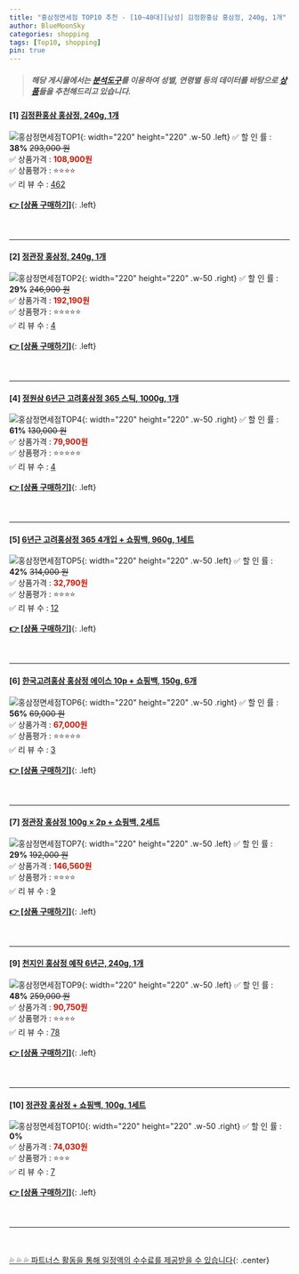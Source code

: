 ```yaml
---
title: "홍삼정면세점 TOP10 추천 - [10~40대][남성] 김정환홍삼 홍삼정, 240g, 1개"
author: BlueMoonSky
categories: shopping
tags: [Top10, shopping]
pin: true
---
```


> ##### 해당 게시물에서는 [**분석도구**](https://itemscout.io/)를 이용하여 **성별**, **연령별** 등의 데이터를 바탕으로 [**상품**](https://link.coupang.com/a/baae76)들을 추천해드리고 있습니다.

#### [1] [김정환홍삼 홍삼정, 240g, 1개](https://link.coupang.com/re/AFFSDP?lptag=AF5964186&subid=bluemoonsky6999&pageKey=34029999&traceid=V0-153&itemId=126808564&vendorItemId=86896510693)
![홍삼정면세점TOP1](https://thumbnail7.coupangcdn.com/thumbnails/remote/230x230ex/image/retail/images/2023/08/16/18/1/afaf2918-0172-45d1-b65d-cf5060742f82.jpg){: width="220" height="220" .w-50 .left}
✅ 할 인 률 : **38%** ~~<del class="base-price"> 293,000  </del>원~~<br>
✅ 상품가격 : <span style="color:#cb1400"> **108,900원** </span><br>
✅ 상품평가 : ⭐⭐⭐⭐<br>
✅ 리 뷰 수 : [462](https://link.coupang.com/re/AFFSDP?lptag=AF5964186&subid=bluemoonsky6999&pageKey=34029999&traceid=V0-153&itemId=126808564&vendorItemId=86896510693)<br>
<br>
[**👉  [상품 구매하기]**](https://link.coupang.com/re/AFFSDP?lptag=AF5964186&subid=bluemoonsky6999&pageKey=34029999&traceid=V0-153&itemId=126808564&vendorItemId=86896510693){: .left}
<br>
<br>
<br>

***

#### [2] [정관장 홍삼정, 240g, 1개](https://link.coupang.com/re/AFFSDP?lptag=AF5964186&subid=bluemoonsky6999&pageKey=7375083136&traceid=V0-153&itemId=19033741251&vendorItemId=84999771517)
![홍삼정면세점TOP2](https://thumbnail8.coupangcdn.com/thumbnails/remote/230x230ex/image/vendor_inventory/0050/7799ec3224150a8d8b95f3f04b8827f7179704241ebfc4da28fbe661865f.png){: width="220" height="220" .w-50 .right}
✅ 할 인 률 : **29%** ~~<del class="base-price"> 246,900  </del>원~~<br>
✅ 상품가격 : <span style="color:#cb1400"> **192,190원** </span><br>
✅ 상품평가 : ⭐⭐⭐⭐⭐<br>
✅ 리 뷰 수 : [4](https://link.coupang.com/re/AFFSDP?lptag=AF5964186&subid=bluemoonsky6999&pageKey=7375083136&traceid=V0-153&itemId=19033741251&vendorItemId=84999771517)<br>
<br>
[**👉  [상품 구매하기]**](https://link.coupang.com/re/AFFSDP?lptag=AF5964186&subid=bluemoonsky6999&pageKey=7375083136&traceid=V0-153&itemId=19033741251&vendorItemId=84999771517){: .left}
<br>
<br>
<br>

***

#### [4] [정원삼 6년근 고려홍삼정 365 스틱, 1000g, 1개](https://link.coupang.com/re/AFFSDP?lptag=AF5964186&subid=bluemoonsky6999&pageKey=7481220910&traceid=V0-153&itemId=19542135916&vendorItemId=5198234852)
![홍삼정면세점TOP4](https://thumbnail6.coupangcdn.com/thumbnails/remote/230x230ex/image/retail/images/6335530924784294-cc508f49-dc78-4eaa-a508-177f0df1c3d4.jpg){: width="220" height="220" .w-50 .right}
✅ 할 인 률 : **61%** ~~<del class="base-price"> 130,000  </del>원~~<br>
✅ 상품가격 : <span style="color:#cb1400"> **79,900원** </span><br>
✅ 상품평가 : ⭐⭐⭐⭐⭐<br>
✅ 리 뷰 수 : [4](https://link.coupang.com/re/AFFSDP?lptag=AF5964186&subid=bluemoonsky6999&pageKey=7481220910&traceid=V0-153&itemId=19542135916&vendorItemId=5198234852)<br>
<br>
[**👉  [상품 구매하기]**](https://link.coupang.com/re/AFFSDP?lptag=AF5964186&subid=bluemoonsky6999&pageKey=7481220910&traceid=V0-153&itemId=19542135916&vendorItemId=5198234852){: .left}
<br>
<br>
<br>

***

#### [5] [6년근 고려홍삼정 365 4개입 + 쇼핑백, 960g, 1세트](https://link.coupang.com/re/AFFSDP?lptag=AF5964186&subid=bluemoonsky6999&pageKey=2798778&traceid=V0-153&itemId=12947687&vendorItemId=72717971659)
![홍삼정면세점TOP5](https://thumbnail9.coupangcdn.com/thumbnails/remote/230x230ex/image/vendor_inventory/3762/6b9bb9141a27475374a51cffa3756df00dfa2e7d334dec0eb66b4c65a590.jpg){: width="220" height="220" .w-50 .left}
✅ 할 인 률 : **42%** ~~<del class="base-price"> 314,000  </del>원~~<br>
✅ 상품가격 : <span style="color:#cb1400"> **32,790원** </span><br>
✅ 상품평가 : ⭐⭐⭐⭐<br>
✅ 리 뷰 수 : [12](https://link.coupang.com/re/AFFSDP?lptag=AF5964186&subid=bluemoonsky6999&pageKey=2798778&traceid=V0-153&itemId=12947687&vendorItemId=72717971659)<br>
<br>
[**👉  [상품 구매하기]**](https://link.coupang.com/re/AFFSDP?lptag=AF5964186&subid=bluemoonsky6999&pageKey=2798778&traceid=V0-153&itemId=12947687&vendorItemId=72717971659){: .left}
<br>
<br>
<br>

***

#### [6] [한국고려홍삼 홍삼정 에이스 10p + 쇼핑백, 150g, 6개](https://link.coupang.com/re/AFFSDP?lptag=AF5964186&subid=bluemoonsky6999&pageKey=7480078899&traceid=V0-153&itemId=19536714795&vendorItemId=87008892762)
![홍삼정면세점TOP6](https://thumbnail7.coupangcdn.com/thumbnails/remote/230x230ex/image/retail/images/2023/08/28/14/0/13916b83-efe5-4e51-99b8-77fe4f184919.jpg){: width="220" height="220" .w-50 .right}
✅ 할 인 률 : **56%** ~~<del class="base-price"> 69,000  </del>원~~<br>
✅ 상품가격 : <span style="color:#cb1400"> **67,000원** </span><br>
✅ 상품평가 : ⭐⭐⭐⭐⭐<br>
✅ 리 뷰 수 : [3](https://link.coupang.com/re/AFFSDP?lptag=AF5964186&subid=bluemoonsky6999&pageKey=7480078899&traceid=V0-153&itemId=19536714795&vendorItemId=87008892762)<br>
<br>
[**👉  [상품 구매하기]**](https://link.coupang.com/re/AFFSDP?lptag=AF5964186&subid=bluemoonsky6999&pageKey=7480078899&traceid=V0-153&itemId=19536714795&vendorItemId=87008892762){: .left}
<br>
<br>
<br>

***

#### [7] [정관장 홍삼정 100g × 2p + 쇼핑백, 2세트](https://link.coupang.com/re/AFFSDP?lptag=AF5964186&subid=bluemoonsky6999&pageKey=37291&traceid=V0-153&itemId=11067159747&vendorItemId=87089759945)
![홍삼정면세점TOP7](https://thumbnail9.coupangcdn.com/thumbnails/remote/230x230ex/image/retail/images/1865081525694047-16be14f3-e3c4-4365-bffc-f5c3025b1160.jpg){: width="220" height="220" .w-50 .left}
✅ 할 인 률 : **29%** ~~<del class="base-price"> 192,000  </del>원~~<br>
✅ 상품가격 : <span style="color:#cb1400"> **146,560원** </span><br>
✅ 상품평가 : ⭐⭐⭐⭐<br>
✅ 리 뷰 수 : [9](https://link.coupang.com/re/AFFSDP?lptag=AF5964186&subid=bluemoonsky6999&pageKey=37291&traceid=V0-153&itemId=11067159747&vendorItemId=87089759945)<br>
<br>
[**👉  [상품 구매하기]**](https://link.coupang.com/re/AFFSDP?lptag=AF5964186&subid=bluemoonsky6999&pageKey=37291&traceid=V0-153&itemId=11067159747&vendorItemId=87089759945){: .left}
<br>
<br>
<br>

***

#### [9] [천지인 홍삼정 예작 6년근, 240g, 1개](https://link.coupang.com/re/AFFSDP?lptag=AF5964186&subid=bluemoonsky6999&pageKey=367511&traceid=V0-153&itemId=932548&vendorItemId=3000850229)
![홍삼정면세점TOP9](https://thumbnail10.coupangcdn.com/thumbnails/remote/230x230ex/image/retail/images/1126160436732741-eabcef51-2d81-4000-9966-ef5574a8cc2a.jpg){: width="220" height="220" .w-50 .left}
✅ 할 인 률 : **48%** ~~<del class="base-price"> 259,000  </del>원~~<br>
✅ 상품가격 : <span style="color:#cb1400"> **90,750원** </span><br>
✅ 상품평가 : ⭐⭐⭐⭐<br>
✅ 리 뷰 수 : [78](https://link.coupang.com/re/AFFSDP?lptag=AF5964186&subid=bluemoonsky6999&pageKey=367511&traceid=V0-153&itemId=932548&vendorItemId=3000850229)<br>
<br>
[**👉  [상품 구매하기]**](https://link.coupang.com/re/AFFSDP?lptag=AF5964186&subid=bluemoonsky6999&pageKey=367511&traceid=V0-153&itemId=932548&vendorItemId=3000850229){: .left}
<br>
<br>
<br>

***

#### [10] [정관장 홍삼정 + 쇼핑백, 100g, 1세트](https://link.coupang.com/re/AFFSDP?lptag=AF5964186&subid=bluemoonsky6999&pageKey=37291&traceid=V0-153&itemId=358814330&vendorItemId=87089614885)
![홍삼정면세점TOP10](https://thumbnail7.coupangcdn.com/thumbnails/remote/230x230ex/image/retail/images/1865068053501506-22f26259-6306-4154-b83b-ce1a8dba2a40.jpg){: width="220" height="220" .w-50 .right}
✅ 할 인 률 : **0%** <br>
✅ 상품가격 : <span style="color:#cb1400"> **74,030원** </span><br>
✅ 상품평가 : ⭐⭐⭐<br>
✅ 리 뷰 수 : [7](https://link.coupang.com/re/AFFSDP?lptag=AF5964186&subid=bluemoonsky6999&pageKey=37291&traceid=V0-153&itemId=358814330&vendorItemId=87089614885)<br>
<br>
[**👉  [상품 구매하기]**](https://link.coupang.com/re/AFFSDP?lptag=AF5964186&subid=bluemoonsky6999&pageKey=37291&traceid=V0-153&itemId=358814330&vendorItemId=87089614885){: .left}
<br>
<br>
<br>

***
<br><br>[💦 💦 💦 파트너스 활동을 통해 일정액의 수수료를 제공받을 수 있습니다](https://link.coupang.com/a/baae76){: .center}